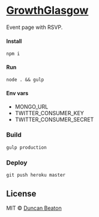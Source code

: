 # [GrowthGlasgow](http://www.growthglasgow.com)

Event page with RSVP.

#### Install

`npm i`

#### Run

`node . && gulp`

#### Env vars

* MONGO_URL
* TWITTER_CONSUMER_KEY
* TWITTER_CONSUMER_SECRET

### Build

`gulp production`

### Deploy

`git push heroku master`

## License

MIT © [Duncan Beaton](http://dunckr.com)
